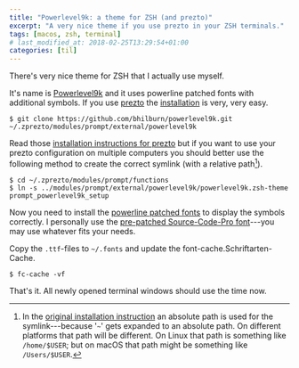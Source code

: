 ```yaml
---
title: "Powerlevel9k: a theme for ZSH (and prezto)"
excerpt: "A very nice theme if you use prezto in your ZSH terminals."
tags: [macos, zsh, terminal]
# last_modified_at: 2018-02-25T13:29:54+01:00
categories: [til]
---
```


There's very nice theme for ZSH that I actually use myself.

It's name is [Powerlevel9k][theme] and it uses powerline patched fonts with additional symbols.
If you use [prezto] the [installation] is very, very easy.

``` terminal
$ git clone https://github.com/bhilburn/powerlevel9k.git  ~/.zprezto/modules/prompt/external/powerlevel9k
```

Read those [installation instructions for prezto][installation] but if you want to use your prezto
configuration on multiple computers you should better use the following method to create the correct
symlink (with a relative path[^relative]).

``` terminal
$ cd ~/.zprezto/modules/prompt/functions
$ ln -s ../modules/prompt/external/powerlevel9k/powerlevel9k.zsh-theme prompt_powerlevel9k_setup
```

Now you need to install the [powerline patched fonts][font-awesome] to display the symbols correctly.
I personally use the [pre-patched Source-Code-Pro font][fonts]---you may use whatever fits your needs.

Copy the `.ttf`-files to `~/.fonts` and update the font-cache.Schriftarten-Cache.

``` terminal
$ fc-cache -vf
```

That's it. All newly opened terminal windows should use the time now.

[^relative]: In the [original installation instruction][installation] an absolute path is used for the symlink---because '`~`' gets expanded to an absolute path. On different platforms that path will be different. On Linux that path is something like `/home/$USER`; but on macOS that path might be something like `/Users/$USER`.

[theme]: https://github.com/bhilburn/powerlevel9k/
[prezto]: https://github.com/sorin-ionescu/prezto
[font-awesome]: https://github.com/bhilburn/powerlevel9k/wiki/Install-Instructions#step-2-install-a-powerline-font
[fonts]: https://github.com/gabrielelana/awesome-terminal-fonts/tree/patching-strategy/patched
[installation]: https://github.com/bhilburn/powerlevel9k/wiki/Install-Instructions#option-3-install-for-prezto
